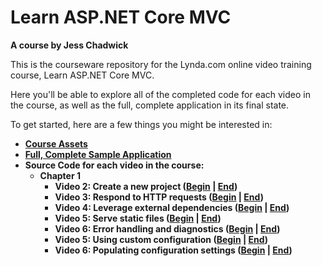 # Learn ASP.NET Core MVC
**A course by Jess Chadwick**

This is the courseware repository for the Lynda.com online video training course, Learn ASP.NET Core MVC.

Here you'll be able to explore all of the completed code for each video in the course, as well as the full, complete application in its final state.

To get started, here are a few things you might be interested in:

* **[Course Assets](#)**
* **[Full, Complete Sample Application](https://github.com/jchadwick/LearnAspNetCoreMvc/tree/SampleApplication)**
* **Source Code for each video in the course:**
  * **Chapter 1**
    * **Video 2: Create a new project ([Begin](https://github.com/jchadwick/LearnAspNetCoreMvc/tree/Ch01/01_02) | [End](https://github.com/jchadwick/LearnAspNetCoreMvc/tree/Ch01/01_02_End))**
    * **Video 3: Respond to HTTP requests ([Begin](https://github.com/jchadwick/LearnAspNetCoreMvc/tree/Ch01/01_03) | [End](https://github.com/jchadwick/LearnAspNetCoreMvc/tree/Ch01/01_03_End))**
    * **Video 4: Leverage external dependencies ([Begin](https://github.com/jchadwick/LearnAspNetCoreMvc/tree/Ch01/01_04) | [End](https://github.com/jchadwick/LearnAspNetCoreMvc/tree/Ch01/01_04_End))**
    * **Video 5: Serve static files ([Begin](https://github.com/jchadwick/LearnAspNetCoreMvc/tree/Ch01/01_05) | [End](https://github.com/jchadwick/LearnAspNetCoreMvc/tree/Ch01/01_05_End))**
    * **Video 6: Error handling and diagnostics ([Begin](https://github.com/jchadwick/LearnAspNetCoreMvc/tree/Ch01/01_06) | [End](https://github.com/jchadwick/LearnAspNetCoreMvc/tree/Ch01/01_06_End))**
    * **Video 5: Using custom configuration ([Begin](https://github.com/jchadwick/LearnAspNetCoreMvc/tree/Ch01/01_07) | [End](https://github.com/jchadwick/LearnAspNetCoreMvc/tree/Ch01/01_07_End))**
    * **Video 6: Populating configuration settings ([Begin](https://github.com/jchadwick/LearnAspNetCoreMvc/tree/Ch01/01_08) | [End](https://github.com/jchadwick/LearnAspNetCoreMvc/tree/Ch01/01_08_End))**
